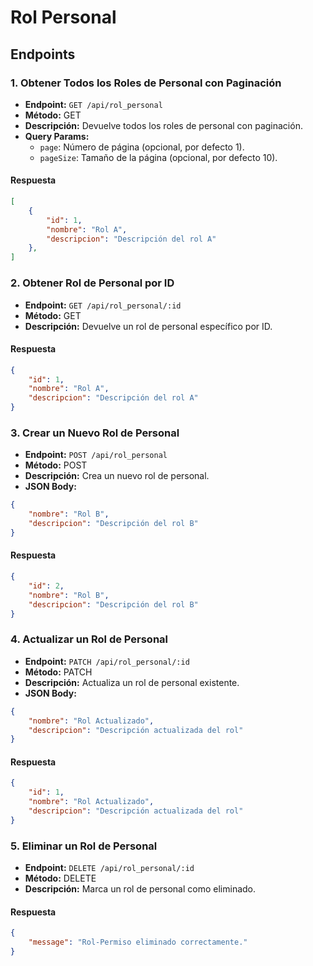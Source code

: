 # Rol Personal

## Endpoints

### 1. Obtener Todos los Roles de Personal con Paginación
- **Endpoint:** `GET /api/rol_personal`
- **Método:** GET
- **Descripción:** Devuelve todos los roles de personal con paginación.
- **Query Params:**
  - `page`: Número de página (opcional, por defecto 1).
  - `pageSize`: Tamaño de la página (opcional, por defecto 10).

#### Respuesta
```json
[
    {
        "id": 1,
        "nombre": "Rol A",
        "descripcion": "Descripción del rol A"
    },
]
```

### 2. Obtener Rol de Personal por ID
- **Endpoint:** `GET /api/rol_personal/:id`
- **Método:** GET
- **Descripción:** Devuelve un rol de personal específico por ID.

#### Respuesta
```json
{
    "id": 1,
    "nombre": "Rol A",
    "descripcion": "Descripción del rol A"
}
```

### 3. Crear un Nuevo Rol de Personal
- **Endpoint:** `POST /api/rol_personal`
- **Método:** POST
- **Descripción:** Crea un nuevo rol de personal.
- **JSON Body:**
```json
{
    "nombre": "Rol B",
    "descripcion": "Descripción del rol B"
}
```

#### Respuesta
```json
{
    "id": 2,
    "nombre": "Rol B",
    "descripcion": "Descripción del rol B"
}
```

### 4. Actualizar un Rol de Personal
- **Endpoint:** `PATCH /api/rol_personal/:id`
- **Método:** PATCH
- **Descripción:** Actualiza un rol de personal existente.
- **JSON Body:**
```json
{
    "nombre": "Rol Actualizado",
    "descripcion": "Descripción actualizada del rol"
}
```

#### Respuesta
```json
{
    "id": 1,
    "nombre": "Rol Actualizado",
    "descripcion": "Descripción actualizada del rol"
}
```

### 5. Eliminar un Rol de Personal
- **Endpoint:** `DELETE /api/rol_personal/:id`
- **Método:** DELETE
- **Descripción:** Marca un rol de personal como eliminado.

#### Respuesta
```json
{
    "message": "Rol-Permiso eliminado correctamente."
}
```